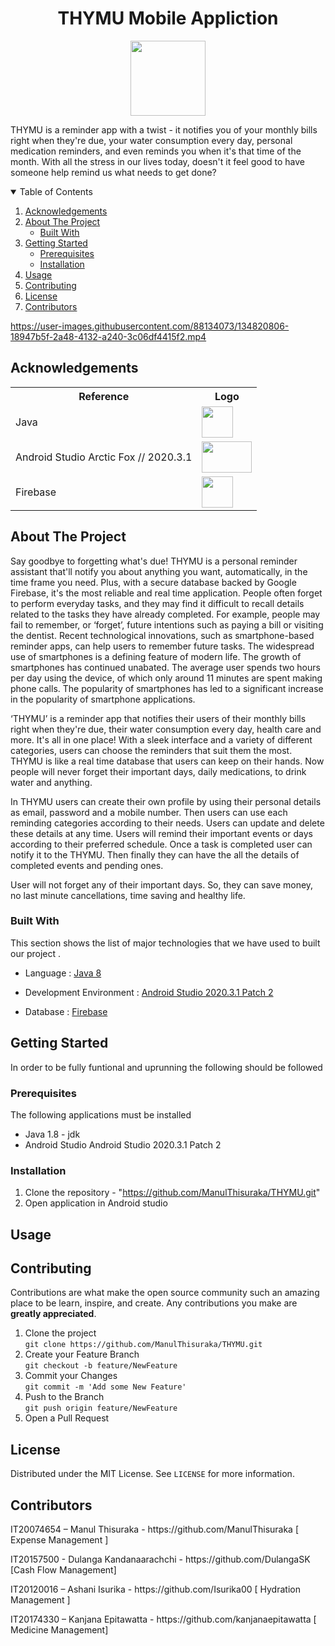 <h1 align = "center"> <b> THYMU Mobile Appliction </b> </h1>
<p align="center"> <img src = "https://user-images.githubusercontent.com/88134073/134821338-f4c36bfd-f8a3-43d5-a3a2-1f32e05de508.jpg" width = "120" height = "120" /> </p>

<p> THYMU is a reminder app with a twist - it notifies you of your monthly bills right when they're due, your water consumption every day, personal medication reminders, and even reminds you when it's that time of the month. With all the stress in our lives today, doesn't it feel good to have someone help remind us what needs to get done?</p>

<!-- TABLE OF CONTENTS -->
<details open="open">
<summary>Table of Contents</summary>
<ol>
<li><a href="#acknowledgements">Acknowledgements</a></li>
<li>
<a href="#about-the-project">About The Project</a>
<ul>
<li><a href="#built-with">Built With</a></li>
</ul>
</li>
<li>
<a href="#getting-started">Getting Started</a>
<ul>
<li><a href="#prerequisites">Prerequisites</a></li>
<li><a href="#installation">Installation</a></li>
</ul>
</li>
<li><a href="#usage">Usage</a></li>
<!--<li><a href="#roadmap">Roadmap</a></li>-->
<li><a href="#contributing">Contributing</a></li>
<li><a href="#license">License</a></li>
<li><a href="#contributors">Contributors</a></li>
</ol>
</details>


https://user-images.githubusercontent.com/88134073/134820806-18947b5f-2a48-4132-a240-3c06df4415f2.mp4

## Acknowledgements
<table>
<tr>
<th>Reference</th>
<th>Logo</th>
</tr>
<tr>
<td>Java</td>
<td> <img src = "https://user-images.githubusercontent.com/87639011/134788324-f7ab182d-6598-44fa-8858-4fd243196b66.png" width = "50" height = "50"/></td>
</tr>
<tr>
<td> Android Studio Arctic Fox // 2020.3.1 </td>
<td> <img src = "https://user-images.githubusercontent.com/87639011/134788376-28187006-0aa8-41d4-8b5f-5e6a8647a10e.jpg" width = "80" height = "50"/></td>
</tr>
<tr>
<td> Firebase </td>
<td> <img src = "https://user-images.githubusercontent.com/87639011/134788327-767240ee-ec86-46ef-8fe6-e84289f56f87.png" width = "50" height = "50"/></td>
</tr>
</table>

<!-- ABOUT THE PROJECT -->
## About The Project

<p>Say goodbye to forgetting what's due! THYMU is a personal reminder assistant that'll notify you about anything you want, automatically, in the time frame you need. Plus, with a secure database backed by Google Firebase, it's the most reliable and real time application.
People often forget to perform everyday tasks, and they may find it difficult to recall details related to the tasks they have already completed. For example, people may fail to remember, or ‘forget’, future intentions such as paying a bill or visiting the dentist. Recent technological innovations, such as smartphone-based reminder apps, can help users to remember future tasks. The widespread use of smartphones is a defining feature of modern life. The growth of smartphones has continued unabated. The average user spends two hours per day using the device, of which only around 11 minutes are spent making phone calls. The popularity of smartphones has led to a significant increase in the popularity of smartphone applications.</p>

<p>‘THYMU’ is a reminder app that notifies their users of their monthly bills right when they're due, their water consumption every day, health care and more. It's all in one place! With a sleek interface and a variety of different categories, users can choose the reminders that suit them the most. THYMU is like a real time database that users can keep on their hands. Now people will never forget their important days, daily medications, to drink water and anything.</p>

<p>In THYMU users can create their own profile by using their personal details as email, password and a mobile number. Then users can use each reminding categories according to their needs. Users can update and delete these details at any time. Users will remind their important events or days according to their preferred schedule. Once a task is completed user can notify it to the THYMU. Then finally they can have the all the details of completed events and pending ones.</p>

<p>User will not forget any of their important days. So, they can save money, no last minute cancellations, time saving and healthy life. </p>


### Built With

This section shows the list of major technologies that we have used to built our project .
* Language : [Java 8](https://www.java.com/en/)

<p align="center"><a href="https://www.java.com/en/" target="_blank"></a></p>

* Development Environment : [Android Studio 2020.3.1 Patch 2](https://developer.android.com/studio?gclsrc=ds&gclsrc=ds&gclid=CMfRvbCWqPACFZSzjgodgn8HSg)

<p align="center"><a href="https://developer.android.com/studio?gclsrc=ds&gclsrc=ds&gclid=CMfRvbCWqPACFZSzjgodgn8HSg" target="_blank"></a></p>

* Database : [Firebase](https://firebase.google.com/?gclsrc=ds&gclsrc=ds&gclid=COjAs9qXqPACFZKtjgodGfUPrg)

<p align="center"><a href="https://firebase.google.com/?gclsrc=ds&gclsrc=ds&gclid=COjAs9qXqPACFZKtjgodGfUPrg" target="_blank"></a></p>

<!-- GETTING STARTED -->
## Getting Started

In order to be fully funtional and uprunning the following should be followed

### Prerequisites

The following applications must be installed
* Java 1.8 - jdk
* Android Studio Android Studio 2020.3.1 Patch 2

### Installation
1. Clone the repository - "https://github.com/ManulThisuraka/THYMU.git" <br>
2. Open application in Android studio
<!-- USAGE EXAMPLES -->
## Usage

<!-- CONTRIBUTING -->
## Contributing

Contributions are what make the open source community such an amazing place to be learn, inspire, and create. Any contributions you make are **greatly appreciated**.

1. Clone the project <br>`git clone https://github.com/ManulThisuraka/THYMU.git`
2. Create your Feature Branch<br> `git checkout -b feature/NewFeature`
3. Commit your Changes <br>`git commit -m 'Add some New Feature'`
4. Push to the Branch <br>`git push origin feature/NewFeature`
5. Open a Pull Request

<!-- LICENSE -->
## License

Distributed under the MIT License. See `LICENSE` for more information.

## Contributors
<p> IT20074654 – Manul Thisuraka - https://github.com/ManulThisuraka [ Expense Management ] </p>
<p> IT20157500 - Dulanga Kandanaarachchi - https://github.com/DulangaSK [Cash Flow Management] </p>
<p> IT20120016 – Ashani Isurika - https://github.com/Isurika00 [ Hydration Management ] </p>
<p> IT20174330 – Kanjana Epitawatta - https://github.com/kanjanaepitawatta [ Medicine Management] </p>
